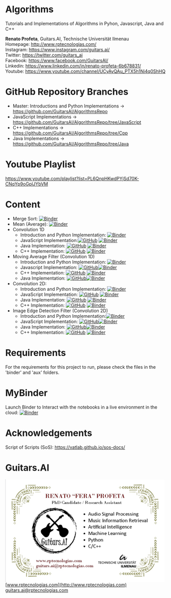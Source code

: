 # Algorithms
Tutorials and Implementations of Algorithms in Pyhon, Javascript, Java and C++

**Renato Profeta**, Guitars.AI, Technische Universität Ilmenau <br>
Homepage: http://www.rptecnologias.com/ <br>
Instagram: https://www.instagram.com/guitars.ai/ <br>
Twitter: https://twitter.com/guitars_ai <br>
Facebook: https://www.facebook.com/GuitarsAI/ <br>
Linkedin: https://www.linkedin.com/in/renato-profeta-6b678831/ <br>
Youtube: https://www.youtube.com/channel/UCyAyQAu_PTX5h1Ni4q0ShHQ

# GitHub Repository Branches
- Master: Introductions and Python Implementations -> https://github.com/GuitarsAI/AlgorithmsRepo
- JavaScript Implementations -> https://github.com/GuitarsAI/AlgorithmsRepo/tree/JavaScript
- C++ Implementations -> https://github.com/GuitarsAI/AlgorithmsRepo/tree/Cpp
- Java Implementations -> https://github.com/GuitarsAI/AlgorithmsRepo/tree/Java

# Youtube Playlist
https://www.youtube.com/playlist?list=PL6QnpHKwdPYjSd70K-CNqYp9oGplJYbVM <br>

# Content
- Merge Sort: [![Binder](https://mybinder.org/badge_logo.svg)](https://mybinder.org/v2/gh/GuitarsAI/AlgorithmsRepo/master?filepath=MergeSortRep.ipynb)
- Mean (Average): [![Binder](https://mybinder.org/badge_logo.svg)](https://mybinder.org/v2/gh/GuitarsAI/AlgorithmsRepo/master?filepath=MeanRep.ipynb)
- Convolution 1D
  - Introduction and Python Implementation: [![Binder](https://mybinder.org/badge_logo.svg)](https://mybinder.org/v2/gh/GuitarsAI/AlgorithmsRepo/master?filepath=Convolution1D.ipynb)
  - JavaScript Implementation:[![GitHub](https://badgen.net/badge/GitHub/JavaScript/black?icon=github)](https://github.com/GuitarsAI/AlgorithmsRepo/blob/JavaScript/Convolution1DJavascript.ipynb)
  [![Binder](https://mybinder.org/badge_logo.svg)](https://mybinder.org/v2/gh/GuitarsAI/AlgorithmsRepo/JavaScript?filepath=Convolution1DJavascript.ipynb)
  - Java Implementation: [![GitHub](https://badgen.net/badge/GitHub/Java/black?icon=github)](https://github.com/GuitarsAI/AlgorithmsRepo/blob/Java/Convolution1DJava.ipynb) [![Binder](https://mybinder.org/badge_logo.svg)](https://mybinder.org/v2/gh/GuitarsAI/AlgorithmsRepo/Java?filepath=Convolution1DJava.ipynb)
  - C++ Implementation:  [![GitHub](https://badgen.net/badge/GitHub/C++/black?icon=github)](https://github.com/GuitarsAI/AlgorithmsRepo/blob/Cpp/Convolution1DCpp.ipynb) [![Binder](https://mybinder.org/badge_logo.svg)](https://mybinder.org/v2/gh/GuitarsAI/AlgorithmsRepo/Cpp?filepath=Convolution1DCpp.ipynb)
- Moving Average Filter (Convolution 1D)
  - Introduction and Python Implementation: [![Binder](https://mybinder.org/badge_logo.svg)](https://mybinder.org/v2/gh/GuitarsAI/AlgorithmsRepo/master?filepath=MovingAverageFilter.ipynb)
  - Javascript Implementation: [![GitHub](https://badgen.net/badge/GitHub/JavaScript/black?icon=github)](https://github.com/GuitarsAI/AlgorithmsRepo/blob/JavaScript/JavascriptMovingAverage.ipynb)[![Binder](https://mybinder.org/badge_logo.svg)](https://mybinder.org/v2/gh/GuitarsAI/AlgorithmsRepo/JavaScript?filepath=JavascriptMovingAverage.ipynb)
  - C++ Implementation: [![GitHub](https://badgen.net/badge/GitHub/C++/black?icon=github)](https://github.com/GuitarsAI/AlgorithmsRepo/blob/Cpp/MovingAverageFilterCplus.ipynb) [![Binder](https://mybinder.org/badge_logo.svg)](https://mybinder.org/v2/gh/GuitarsAI/AlgorithmsRepo/Cpp?filepath=MovingAverageFilterCplus.ipynb)
  - Java Implementation:  [![GitHub](https://badgen.net/badge/GitHub/Java/black?icon=github)](https://github.com/GuitarsAI/AlgorithmsRepo/blob/Java/MovingAverageJava.ipynb)[![Binder](https://mybinder.org/badge_logo.svg)](https://mybinder.org/v2/gh/GuitarsAI/AlgorithmsRepo/Java?filepath=MovingAverageJava.ipynb)
- Convolution 2D:
  - Introduction and Python Implementation: [![Binder](https://mybinder.org/badge_logo.svg)](https://mybinder.org/v2/gh/GuitarsAI/AlgorithmsRepo/master?filepath=Convolution2D.ipynb)
  - JavaScript Implementation: [![GitHub](https://badgen.net/badge/GitHub/JavaScript/black?icon=github)](https://github.com/GuitarsAI/AlgorithmsRepo/blob/JavaScript/Convolution2DJavascript.ipynb) [![Binder](https://mybinder.org/badge_logo.svg)](https://mybinder.org/v2/gh/GuitarsAI/AlgorithmsRepo/JavaScript?filepath=Convolution2DJavascript.ipynb)
  - Java Implementation:  [![GitHub](https://badgen.net/badge/GitHub/Java/black?icon=github)](https://github.com/GuitarsAI/AlgorithmsRepo/blob/Java/Convolution2DJava.ipynb) [![Binder](https://mybinder.org/badge_logo.svg)](https://mybinder.org/v2/gh/GuitarsAI/AlgorithmsRepo/Java?filepath=Convolution2DJava.ipynb)
  - C++ Implementation: [![GitHub](https://badgen.net/badge/GitHub/C++/black?icon=github)](https://github.com/GuitarsAI/AlgorithmsRepo/blob/Cpp/Convolution2DCpp.ipynb) [![Binder](https://mybinder.org/badge_logo.svg)](https://mybinder.org/v2/gh/GuitarsAI/AlgorithmsRepo/Cpp?filepath=Convolution2DCpp.ipynb)
- Image Edge Detection Filter (Convolution 2D)
  - Introduction and Python Implementation:[![Binder](https://mybinder.org/badge_logo.svg)](https://mybinder.org/v2/gh/GuitarsAI/AlgorithmsRepo/master?filepath=EdgeDetection.ipynb)
  - JavaScript Implementation: [![GitHub](https://badgen.net/badge/GitHub/JavaScript/black?icon=github)](https://github.com/GuitarsAI/AlgorithmsRepo/blob/JavaScript/EdgeDetectionJavascript.ipynb)[![Binder](https://mybinder.org/badge_logo.svg)](https://mybinder.org/v2/gh/GuitarsAI/AlgorithmsRepo/JavaScript?filepath=EdgeDetectionJavascript.ipynb)
  - Java Implementation:   [![GitHub](https://badgen.net/badge/GitHub/Java/black?icon=github)](https://github.com/GuitarsAI/AlgorithmsRepo/blob/Java/EdgeDetectionJava.ipynb)[![Binder](https://mybinder.org/badge_logo.svg)](https://mybinder.org/v2/gh/GuitarsAI/AlgorithmsRepo/Java?filepath=EdgeDetectionJava.ipynb)
  - C++ Implementation: [![GitHub](https://badgen.net/badge/GitHub/C++/black?icon=github)](https://github.com/GuitarsAI/AlgorithmsRepo/blob/Cpp/EdgeDetectionCpp.ipynb) [![Binder](https://mybinder.org/badge_logo.svg)](https://mybinder.org/v2/gh/GuitarsAI/AlgorithmsRepo/Cpp?filepath=EdgeDetectionCpp.ipynb)

# Requirements
For the requirements for this project to run, please check the files in the 'binder' and 'aux' folders.
  
# MyBinder

Launch Binder to Interact with the notebooks in a live environment in the cloud:
[![Binder](https://mybinder.org/badge_logo.svg)](https://mybinder.org/v2/gh/GuitarsAI/AlgorithmsRepo/master)

# Acknowledgements

Script of Scripts (SoS): https://vatlab.github.io/sos-docs/


# Guitars.AI

<p align="left">
<img src="./img/businesscard.jpg" width="500px" alt="Business Card" align="left" >
</p>
<br>

[www.rptecnologias.com](http://www.rptecnologias.com)
<br>
guitars.ai@rptecnologias.com

